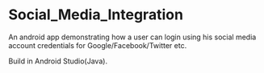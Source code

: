 # Social_Media_Integration
An android app demonstrating how a user can login using his social media account credentials for Google/Facebook/Twitter etc.

Build in Android Studio(Java).
